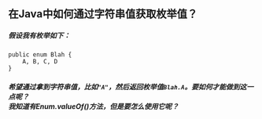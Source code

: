 
## 在Java中如何通过字符串值获取枚举值？
##### 假设我有枚举如下：
<pre><code>public enum Blah {
    A, B, C, D
}</code></pre>
##### 希望通过拿到字符串值，比如<code>"A"</code>，然后返回枚举值<code>Blah.A</code>。要如何才能做到这一点呢？<br /> 我知道有Enum.valueOf()方法，但是要怎么使用它呢？
